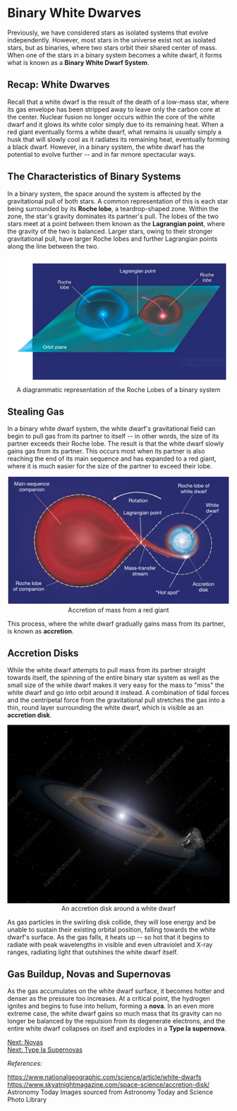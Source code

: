 # Binary White Dwarves

Previously, we have considered stars as isolated systems that evolve independently. However, most stars in the universe exist not as isolated stars, but as binaries, where two stars orbit their shared center of mass. When one of the stars in a binary system becomes a white dwarf, it forms what is known as a **Binary White Dwarf System**. 

## Recap: White Dwarves

Recall that a white dwarf is the result of the death of a low-mass star, where its gas envelope has been stripped away to leave only the carbon core at the center. Nuclear fusion no longer occurs within the core of the white dwarf and it glows its white color simply due to its remaining heat. When a red giant eventually forms a white dwarf, what remains is usually simply a husk that will slowly cool as it radiates its remaining heat, eventually forming a black dwarf. However, in a binary system, the white dwarf has the potential to evolve further -- and in far mmore spectacular ways.

## The Characteristics of Binary Systems

In a binary system, the space around the system is affected by the gravitational pull of both stars. A common representation of this is each star being surrounded by its **Roche lobe**, a teardrop-shaped zone. Within the zone, the star's gravity dominates its partner's pull. The lobes of the two stars meet at a point between them known as the **Lagrangian point**, where the gravity of the two is balanced. Larger stars, owing to their stronger gravitational pull, have larger Roche lobes and further Lagrangian points along the line between the two. 

<p align="center">
    <img src="../../../assets/dwarves/roche_lobes.png"><br>A diagrammatic representation of the Roche Lobes of a binary system</img>
</p>

## Stealing Gas

In a binary white dwarf system, the white dwarf's gravitational field can begin to pull gas from its partner to itself -- in other words, the size of its partner exceeds their Roche lobe. The result is that the white dwarf slowly gains gas from its partner. This occurs most when its partner is also reaching the end of its main sequence and has expanded to a red giant, where it is much easier for the size of the partner to exceed their lobe. 

<p align="center">
    <img src="../../../assets/dwarves/mass_accretion.png"><br>Accretion of mass from a red giant</img>
</p>

This process, where the white dwarf gradually gains mass from its partner, is known as **accretion**.

## Accretion Disks

While the white dwarf attempts to pull mass from its partner straight towards itself, the spinning of the entire binary star system as well as the small size of the white dwarf makes it very easy for the mass to "miss" the white dwarf and go into orbit around it instead. A combination of tidal forces and the centripetal force from the gravitational pull stretches the gas into a thin, round layer surrounding the white dwarf, which is visible as an **accretion disk**.

<p align="center">
    <img src="../../../assets/dwarves/accretion_disk.jpg"><br>An accretion disk around a white dwarf</img>
</p>

As gas particles in the swirling disk collide, they will lose energy and be unable to sustain their existing orbital position, falling towards the white dwarf's surface. As the gas falls, it heats up -- so hot that it begins to radiate with peak wavelengths in visible and even ultraviolet and X-ray ranges, radiating light that outshines the white dwarf itself. 

## Gas Buildup, Novas and Supernovas

As the gas accumulates on the white dwarf surface, it becomes hotter and denser as the pressure too increases. At a critical point, the hydrogen ignites and begins to fuse into helium, forming a **nova**. In an even more extreme case, the white dwarf gains so much mass that its gravity can no longer be balanced by the repulsion from its degenerate electrons, and the entire white dwarf collapses on itself and explodes in a **Type Ia supernova**.

[Next: Novas](../nova/nova.md)  
[Next: Type Ia Supernovas](../nova/type_1a_supernova.md)

*References:*

https://www.nationalgeographic.com/science/article/white-dwarfs \
https://www.skyatnightmagazine.com/space-science/accretion-disk/ \
Astronomy Today
Images sourced from Astronomy Today and Science Photo Library
